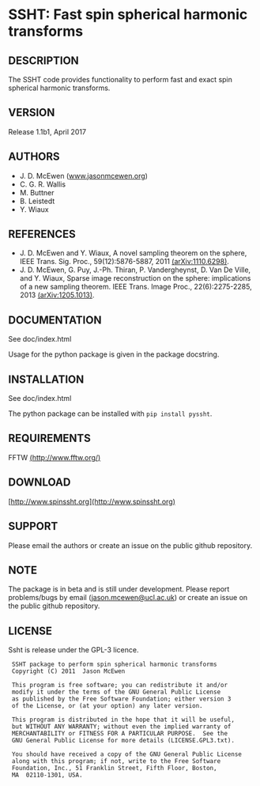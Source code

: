 
# SSHT: Fast spin spherical harmonic transforms

## DESCRIPTION
The SSHT code provides functionality to perform fast and exact spin spherical harmonic transforms.

## VERSION
Release 1.1b1, April 2017

## AUTHORS
- J. D. McEwen (www.jasonmcewen.org)
- C. G. R. Wallis
- M. Buttner
- B. Leistedt
- Y. Wiaux

## REFERENCES
- J. D. McEwen and Y. Wiaux, A novel sampling theorem on the sphere, IEEE Trans. Sig. Proc., 59(12):5876-5887, 2011 [(arXiv:1110.6298)](https://arxiv.org/abs/1110.6298).
- J. D. McEwen, G. Puy, J.-Ph. Thiran, P. Vandergheynst, D. Van De Ville, and Y. Wiaux, Sparse image reconstruction on the sphere: implications of a new sampling theorem. IEEE Trans. Image Proc., 22(6):2275-2285, 2013 [(arXiv:1205.1013)](https://arxiv.org/abs/1205.1013).

## DOCUMENTATION
See doc/index.html

Usage for the python package is given in the package docstring.

## INSTALLATION
See doc/index.html

The python package can be installed with ``pip install pyssht``.

## REQUIREMENTS
FFTW [(http://www.fftw.org/)](http://www.fftw.org/)

## DOWNLOAD
[http://www.spinssht.org](http://www.spinssht.org)

## SUPPORT
Please email the authors or create an issue on the public github repository.

## NOTE
The package is in beta and is still under development. Please report problems/bugs by email (jason.mcewen@ucl.ac.uk) or create an issue on the public github repository.

## LICENSE
Ssht is release under the GPL-3 licence.


     SSHT package to perform spin spherical harmonic transforms
     Copyright (C) 2011  Jason McEwen

     This program is free software; you can redistribute it and/or
     modify it under the terms of the GNU General Public License
     as published by the Free Software Foundation; either version 3
     of the License, or (at your option) any later version.

     This program is distributed in the hope that it will be useful,
     but WITHOUT ANY WARRANTY; without even the implied warranty of
     MERCHANTABILITY or FITNESS FOR A PARTICULAR PURPOSE.  See the
     GNU General Public License for more details (LICENSE.GPL3.txt).

     You should have received a copy of the GNU General Public License
     along with this program; if not, write to the Free Software
     Foundation, Inc., 51 Franklin Street, Fifth Floor, Boston, 
     MA  02110-1301, USA.
